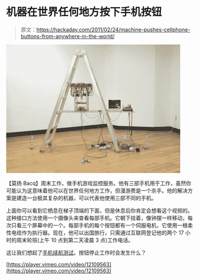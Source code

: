 # 机器在世界任何地方按下手机按钮

> 原文：<https://hackaday.com/2011/02/24/machine-pushes-cellphone-buttons-from-anywhere-in-the-world/>

![](img/740ca8ae74b54f710228a7643c32ba53.png "caduceus")

【莫扬 Bacq】周末工作，做手机游戏监控服务。他有三部手机用于工作，虽然你可能认为这意味着他可以在世界任何地方工作，但漫游费是一个杀手。他的解决方案是建造一台极其复杂的机器，可以代表他使用三部不同的手机。

上面你可以看到它栖息在梯子顶端的下面，但是休息后你肯定会想看这个视频的。这种接口方法使用一个摄像头来查看每部手机。它朝下挂着，像钟摆一样移动，每次只看三个屏幕中的一个。每部手机的每个按钮都有一个伺服电机，它使用一根柔性电缆作为执行器。现在，他可以出国旅行，只需通过互联网登记他的两个 17 小时的周末轮班(上午 10 点到第二天凌晨 3 点)工作电话。

这让我们想起了[手机续航测试](http://hackaday.com/2011/01/01/cell-phone-endurance-tests/)。按钮停止工作时会发生什么？

[https://player.vimeo.com/video/12109563](https://player.vimeo.com/video/12109563)